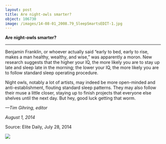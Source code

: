 ```yaml
---
layout: post
title: Are night-owls smarter?
object: 106730
image: /images/14-08-01_2008.79_SleepSmartsEDIT-1.jpg
---
```

**Are night-owls smarter?**

****

Benjamin Franklin, or whoever actually said “early to bed, early to rise, makes a man healthy, wealthy, and wise,” was apparently a moron. New research suggests that the higher your IQ, the more likely you are to stay up late and sleep late in the morning; the lower your IQ, the more likely you are to follow standard sleep operating procedure.

Night owls, notably a lot of artists, may indeed be more open-minded and anti-establishment, flouting standard sleep patterns. They may also follow their muse a little closer, staying up to finish projects that everyone else shelves until the next day. But hey, good luck getting that worm.

*—Tim Gihring, editor*

*August 1, 2014*

Source: Elite Daily, July 28, 2014

![]({{siteurl.base}}/images/14-08-01_2008.79_SleepSmartsEDIT-1.jpg)
